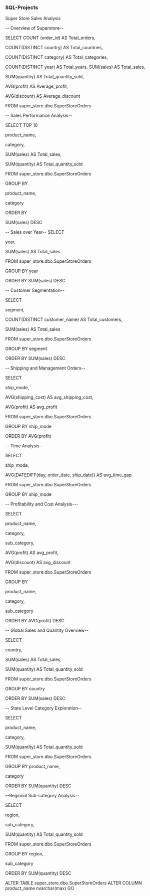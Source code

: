 ### SQL-Projects
Super Store Sales Analysis

-- Overview of Superstore--

SELECT COUNT (order_id) AS Total_orders,

COUNT(DISTINCT country) AS Total_countries,

COUNT(DISTINCT category) AS Total_categories,

COUNT(DISTINCT year) AS Total_years,
SUM(sales) AS Total_sales, 

SUM(quantity) AS Total_quantity_sold,

AVG(profit) AS Average_profit,

AVG(discount) AS Average_discount

FROM super_store.dbo.SuperStoreOrders

-- Sales Performance Analysis--

SELECT TOP 10

product_name,

category,

SUM(sales) AS Total_sales,

SUM(quantity) AS Total_quantity_sold

FROM super_store.dbo.SuperStoreOrders

GROUP BY

product_name,

category

ORDER BY

SUM(sales) DESC

-- Sales over Year--
SELECT

year,

SUM(sales) AS Total_sales

FROM super_store.dbo.SuperStoreOrders

GROUP BY year

ORDER BY SUM(sales) DESC

-- Customer Segmentation--

SELECT

segment,

COUNT(DISTINCT customer_name) AS Total_customers,

SUM(sales) AS Total_sales


FROM super_store.dbo.SuperStoreOrders

GROUP BY segment

ORDER BY SUM(sales) DESC

-- Shipping and Management Orders--

SELECT

ship_mode,

AVG(shipping_cost) AS avg_shipping_cost,

AVG(profit) AS avg_profit

FROM super_store.dbo.SuperStoreOrders

GROUP BY ship_mode

ORDER BY AVG(profit) 

-- Time Analysis--

SELECT

ship_mode,

AVG(DATEDIFF(day, order_date, ship_date)) AS avg_time_gap

FROM super_store.dbo.SuperStoreOrders

GROUP BY ship_mode

-- Profitability and Cost Analysis---

SELECT

product_name,

category,

sub_category,

AVG(profit) AS avg_profit,

AVG(discount) AS avg_discount

FROM super_store.dbo.SuperStoreOrders

GROUP BY

product_name,

category,

sub_category

ORDER BY AVG(profit) DESC

-- Global Sales and Quantity Overview--

SELECT

country,

SUM(sales) AS Total_sales,

SUM(quantity) AS Total_quantity_sold

FROM super_store.dbo.SuperStoreOrders

GROUP BY country

ORDER BY SUM(sales) DESC

-- State Level Category Exploration--

SELECT

product_name,

category,

SUM(quantity) AS Total_quantity_sold

FROM super_store.dbo.SuperStoreOrders

GROUP BY product_name,

category

ORDER BY SUM(quantity) DESC


--Regional Sub-category Analysis--

SELECT 

region,

sub_category,

SUM(quantity) AS Total_quantity_sold

FROM super_store.dbo.SuperStoreOrders

GROUP BY region,

sub_category

ORDER BY SUM(quantity) DESC


ALTER TABLE super_store.dbo.SuperStoreOrders
ALTER COLUMN product_name nvarchar(max)
GO


